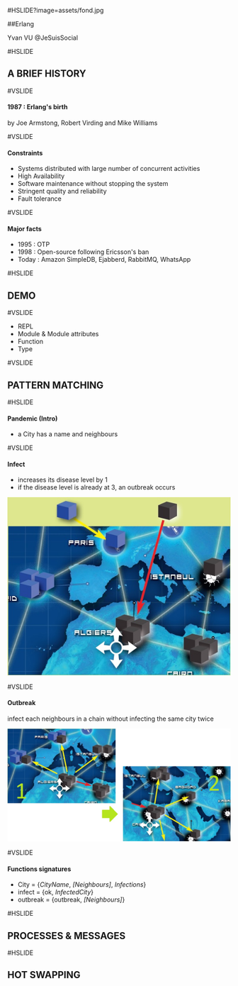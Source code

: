 #HSLIDE?image=assets/fond.jpg

##Erlang

Yvan VU @JeSuisSocial

#HSLIDE

## A BRIEF HISTORY

#VSLIDE

#### 1987 : Erlang's birth
by Joe Armstong, Robert Virding and Mike Williams

#VSLIDE

#### Constraints

- Systems distributed with large number of concurrent activities
- High Availability
- Software maintenance without stopping the system
- Stringent quality and reliability
- Fault tolerance

#VSLIDE

#### Major facts
- 1995 : OTP
- 1998 : Open-source following Ericsson's ban
- Today : Amazon SimpleDB, Ejabberd, RabbitMQ, WhatsApp

#HSLIDE

## DEMO

#VSLIDE

- REPL
- Module & Module attributes
- Function
- Type

#VSLIDE

## PATTERN MATCHING

#HSLIDE

#### Pandemic (Intro)

- a City has a name and neighbours

#VSLIDE

#### Infect

- increases its disease level by 1
- if the disease level is already at 3, an outbreak occurs

![Infection](assets/pandemic/infection.jpg)

#VSLIDE

#### Outbreak 
infect each neighbours in a chain without infecting the same city twice

![Outbreak](assets/pandemic/outbreak.jpg)

#VSLIDE

#### Functions signatures

- City = {*CityName*, *[Neighbours]*, *Infections*}
- infect = {ok, *InfectedCity*}
- outbreak = {outbreak, *[Neighbours]*}


#HSLIDE

## PROCESSES & MESSAGES

#HSLIDE

## HOT SWAPPING